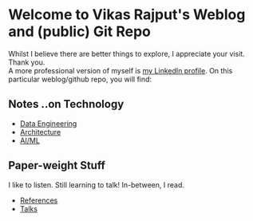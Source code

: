 # Welcome to Vikas Rajput's Weblog and (public) Git Repo 
<!--- 
> Whilst we ponder, lets explore.<br>
> Pause, and play some more.<br>
> Have you happy as before. 
--->

Whilst I believe there are better things to explore, I appreciate your visit. Thank you.<br> 
A more professional version of myself is [my LinkedIn profile](https://linkedin.com/in/rajputsvikas). On this particular weblog/github repo, you will find: 

## Notes ..on Technology 
- [Data Engineering](blog\dataengineering)
- [Architecture](blog\architecture)
- [AI/ML](blog\aiml)

## Paper-weight Stuff
I like to listen. Still learning to talk!  In-between, I read. 
- [References](blog\reference)
- [Talks](blog\talks)


<!--## Welcome to GitHub Pages

--You can use the [editor on GitHub](https://github.com/Manuel83/sample/edit/master/index.md) to maintain and preview the content for your website in Markdown files.

Whenever you commit to this repository, GitHub Pages will run [Jekyll](https://jekyllrb.com/) to rebuild the pages in your site, from the content in your Markdown files.

### Markdown
```markdown
Syntax highlighted code block
# Header 1
## Header 2
### Header 3

**Bold** and _Italic_ and `Code` text

[Link](url) and ![Image](src)-->

```